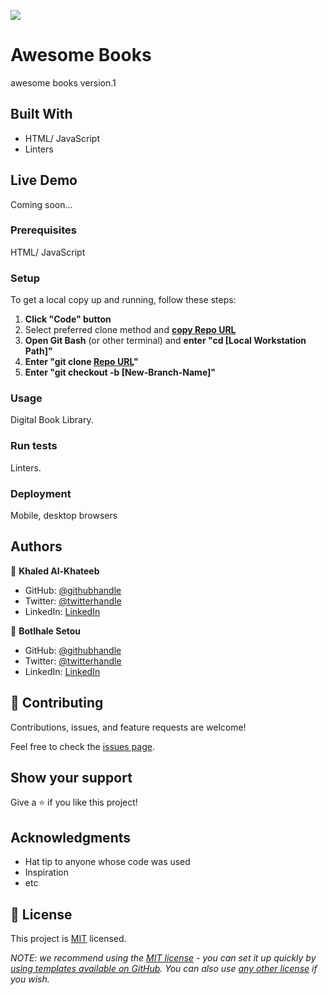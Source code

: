![](https://img.shields.io/badge/Microverse-blueviolet)

# Awesome Books

awesome books version.1


## Built With

- HTML/ JavaScript
- Linters

## Live Demo 
Coming soon...


### Prerequisites
HTML/ JavaScript
### Setup
To get a local copy up and running, follow these steps:
1. **Click "Code" button**
2. Select preferred clone method and [**copy Repo URL**](https://github.com/Khaled-AlKhateeb/awesome-books.git)
3. **Open Git Bash** (or other terminal) and **enter "cd [Local Workstation Path]"**
4. **Enter "git clone [Repo URL](https://github.com/Khaled-AlKhateeb/awesome-books.git)"**
5. **Enter "git checkout -b [New-Branch-Name]"**

### Usage
Digital Book Library.

### Run tests
Linters.

### Deployment
Mobile, desktop browsers


## Authors

👤 **Khaled Al-Khateeb**

- GitHub: [@githubhandle](https://github.com/Khaled-AlKhateeb)
- Twitter: [@twitterhandle](https://twitter.com/KhaledA93751489)
- LinkedIn: [LinkedIn](https://www.linkedin.com/in/khaled-al-khateeb-3a1013247/)

👤 **Botlhale Setou**

- GitHub: [@githubhandle](https://github.com/Botlhale-Setou)
- Twitter: [@twitterhandle](https://twitter.com/Botlhale_Setou)
- LinkedIn: [LinkedIn](https://www.linkedin.com/in/botlhalesetou/)


## 🤝 Contributing

Contributions, issues, and feature requests are welcome!

Feel free to check the [issues page](https://github.com/Khaled-AlKhateeb/awesome-books/issues).

## Show your support

Give a ⭐️ if you like this project!

## Acknowledgments

- Hat tip to anyone whose code was used
- Inspiration
- etc

## 📝 License

This project is [MIT](./MIT.md) licensed.

_NOTE: we recommend using the [MIT license](https://choosealicense.com/licenses/mit/) - you can set it up quickly by [using templates available on GitHub](https://docs.github.com/en/communities/setting-up-your-project-for-healthy-contributions/adding-a-license-to-a-repository). You can also use [any other license](https://choosealicense.com/licenses/) if you wish._
